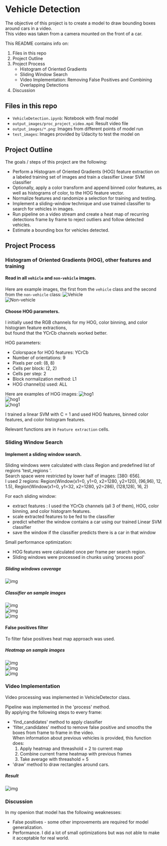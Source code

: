 
# Vehicle Detection

The objective of this project is to create a model to draw bounding boxes around cars in a video.  
This video was taken from a camera mounted on the front of a car.  

This README contains info on:  

1. Files in this repo
2. Project Outline
3. Project Process
   * Histogram of Oriented Gradients
   * Sliding Window Search
   * Video Implementation: Removing False Positives and Combining Overlapping Detections
4. Discussion

## Files in this repo
* `VehicleDetection.ipynb`: Notebook with final model
* `output_images/proc_project_video.mp4`: Result video file
* `output_images/*.png`: Images from different points of model run
* `test_images`: Images provided by Udacity to test the model on

## Project Outline
The goals / steps of this project are the following:

* Perform a Histogram of Oriented Gradients (HOG) feature extraction on a labeled training set of images and train a classifier Linear SVM classifier  
* Optionally, apply a color transform and append binned color features, as well as histograms of color, to the HOG feature vector.   
* Normalize features and randomize a selection for training and testing.
* Implement a sliding-window technique and use trained classifier to search for vehicles in images.
* Run pipeline on a video stream and create a heat map of recurring detections frame by frame to reject outliers and follow detected vehicles.
* Estimate a bounding box for vehicles detected.

## Project Process

### Histogram of Oriented Gradients (HOG), other features and training

#### Read in all `vehicle` and `non-vehicle` images.
Here are example images, the first from the `vehicle` class and the second from the `non-vehicle` class:
    ![Vehicle](./output_images/car_sample.png)  
    ![Non-vehicle](./output_images/noncar_sample.png)  

#### Choose HOG parameters.

I initially used the RGB channels for my HOG, color binning, and color histogram feature extractions,   
but found that the YCrCb channels worked better.  

HOG parameters:  
* Colorspace for HOG features:  YCrCb  
* Number of orientations:  9
* Pixels per cell:  (8, 8)
* Cells per block:  (2, 2)
* Cells per step:  2
* Block normalization method:  L1
* HOG channel(s) used:  ALL

Here are examples of HOG images: 
    ![hog1](./output_images/hog_sample.png)   
    ![hog1](./output_images/hog2_sample.png)   
    ![hog1](./output_images/hog3_sample.png)   

I trained a linear SVM with C = 1 and used HOG features, binned color features, and color histogram features.

Relevant functions are in `Feature extraction` cells.

### Sliding Window Search

#### Implement a sliding window search.

Sliding windows were calculated with class Region and predefined list of regions 'test_regions '.  
Search space were restricted by lower half of images: [380: 656].  
I used 2 regions:
    Region(Window(x1=0, y1=0, x2=1280, y2=120), (96,96), 12, 1.5),
    Region(Window(x1=0, y1=32, x2=1280, y2=286), (128,128), 16, 2)

For each sliding window:  
* extract features :
  I used the YCrCb channels (all 3 of them), HOG, color binning, and color histogram features.  
* scale extracted features to be fed to the classifier  
* predict whether the window contains a car using our trained Linear SVM classifier  
* save the window if the classifier predicts there is a car in that window  

Small performance optimization:  
* HOG features were calculated once per frame per search region. 
* Sliding windows were processed in chunks using 'process pool'  
  
##### Sliding windows coverage  
![img](./output_images/all_sliding_win.png)  

##### Classifier on sample images  
![img](./output_images/cand1.png)  
![img](./output_images/cand2.png)  
![img](./output_images/cand3.png)  

#### False positives filter

To filter false positives heat map approach was used.

##### Heatmap on sample images  
![img](./output_images/heat1.png)  
![img](./output_images/heat2.png)  
![img](./output_images/heat3.png)  


### Video Implementation

Video processing was implemented in VehicleDetector class.   

Pipeline was implemented in the 'process' method.  
By applying the following steps to every frame:  
* 'find_candidates' method to apply classifier 
* 'filter_candidates' method to remove false positive and smooths the boxes from frame to frame in the video.  
   When information about previous vehicles is provided, this function does:  
   1. Apply heatmap and threashold = 2 to current map
   2. Combine current frame heatmap with previous frames
   3. Take average with threashold = 5 
* 'draw' method to draw rectangles around cars.  

##### Result 
![img](./proc_project_video.gif) 

### Discussion

In my openion that model has the following weaknesses:  
* False positives - some other improvements are required for model generalization.
* Performance. I did a lot of small optimizations but was not able to make it acceptable for real world.
